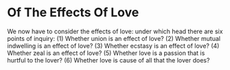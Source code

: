 # Of The Effects Of Love

We now have to consider the effects of love: under which head there are six points of inquiry:
(1) Whether union is an effect of love?
(2) Whether mutual indwelling is an effect of love?
(3) Whether ecstasy is an effect of love?
(4) Whether zeal is an effect of love?
(5) Whether love is a passion that is hurtful to the lover?
(6) Whether love is cause of all that the lover does?